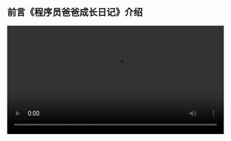 ## 前言《程序员爸爸成长日记》介绍
 
<video width="100%" controls controlslist="nodownload nofullscreen noremoteplayback" disablePictureInPicture>
  <source src="https://api.keepwork.com/ts-storage/siteFiles/15537/raw#1598963439617session0.webm" type="video/webm" />
  <source src="https://api.keepwork.com/ts-storage/siteFiles/15538/raw#1598963449798session0_small.mp4" type="video/mp4" />
   
  你的浏览器不支持播放
</video>
<style>
video::-webkit-media-controls-fullscreen-button { display: none; } 
</style>

### 字幕

在《程序员爸爸成长日记》中，
Paracraft的创始人李西峙为我们每天分享了一点他对编程和未来教育的理解。
大部分视频是由Paracraft的资深用户奇仔配音的。
我们希望每个父母每天可以花一分钟的时间学习一下编程和我们的教育理念。
这样当孩子们在使用Paracraft创造时，家长们可以知道孩子们在玩什么，学什么以及创造什么。
因为孩子的认知和探索往往是有限的和不系统的。
那么家长通过观看成长日记，
可以在孩子使用Paracraft的过程中，告诉他一些他可能不知道的创作方法，从而成为孩子心中的偶像。
愿意投入更多时间的家长，还可以和孩子一同创造，探索和学习。
总之，《程序员爸爸成长日记》的初衷是希望伴随天下父母一同成长，
解决孩子与电脑的关系，
提供让孩子能够自主学习的方法，
向家长们分享应该知道的有关未来教育和人工智能的知识。

# 《程序员爸爸成长日记》介绍

> Paracraft创始人录制的原创短视频

- 父母每天花1分钟的时间，学习一下编程和我们的教育理念
- 知道孩子在玩什么，学什么，创造什么？
- 告诉孩子一些他可能不知道的创作方法，成为孩子心中的偶像。
- 和孩子一同创造、探索、学习

## 希望伴随天下父母一同成长
## 解决孩子与电脑的关系
## 如何让孩子自主学习
## 家长们应该知道的有关未来教育与人工智能的知识